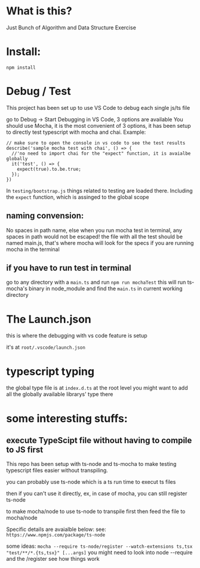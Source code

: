 # What is this?
Just Bunch of Algorithm and Data Structure Exercise

# Install:
`npm install`

# Debug / Test
This project has been set up to use VS Code to debug each single js/ts file 

go to Debug -> Start Debugging in VS Code, 3 options are available
You should use Mocha, it is the most convenient of 3 options, it has been setup to directly test typescript with mocha and chai.
Example:
```
// make sure to open the console in vs code to see the test results
describe('sample mocha test with chai', () => {
  //'no need to import chai for the "expect" function, it is avaialbe globally
  it('test', () => {
    expect(true).to.be.true;
  });
})
```
In `testing/bootstrap.js` things related to testing are loaded there.
Including the `expect` function, which is assinged to the global scope

## naming convension:
No spaces in path name, else when you run mocha test in terminal, any spaces in path would not
be escaped!
the file with all the test should be named main.js, that's where mocha will look for the specs if you
are running mocha in the terminal

## if you have to run test in terminal
go to any directory with a `main.ts` and run `npm run mochaTest`
this will run ts-mocha's binary in node_module and find the `main.ts` in current working directory

# The Launch.json
this is where the debugging with vs code feature is setup 

it's at `root/.vscode/launch.json`

# typescript typing
the global type file is at `index.d.ts` at the root level
you might want to add all the globally available librarys' type there

# some interesting stuffs:
## execute TypeScipt file without having to compile to JS first

This repo has been setup with ts-node and ts-mocha to make testing typescript files easier without transpiling.

you can probably use ts-node which is a ts run time to execut ts files

then if you can't use it directly, ex, in case of mocha, you can still register ts-node

to make mocha/node to use ts-node to transpile first then feed the file to mocha/node

Specific details are avaialble below:
see: `https://www.npmjs.com/package/ts-node`

some ideas:
`mocha --require ts-node/register --watch-extensions ts,tsx "test/**/*.{ts,tsx}" [...args]`
you might need to look into node --require and the /register see how things work